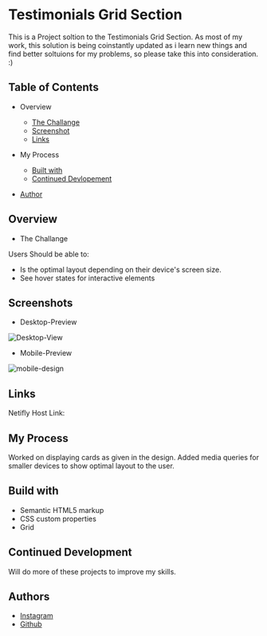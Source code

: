 # Testimonials Grid Section

This is a Project soltion to the Testimonials Grid Section.
As most of my work, this solution is being coinstantly updated as i learn new things and find better soltuions for my problems, so please take this into consideration. :)



## Table of Contents
* Overview
    * [The Challange](#the-challange)
    * [Screenshot](#screenshot)
    * [Links](https://github.com/Kapil56J/3-Column-Preview-Component/edit/main/README.md)

* My Process
    * [Built with](#build-with)
    * [Continued Devlopement](#continued-devlopment)
* [Author](#author)
## Overview

* The Challange


Users Should be able to:

* Is the optimal layout depending on their device's screen size.
* See hover states for interactive elements


## Screenshots

* Desktop-Preview

![Desktop-View]()

* Mobile-Preview


![mobile-design]()


## Links

Netifly Host Link:



## My Process

Worked on displaying cards as given in the design. Added media queries for smaller devices to show optimal layout to the user.
## Build with

* Semantic HTML5 markup
* CSS custom properties
* Grid
## Continued Development

Will do more of these projects to improve my skills.
## Authors

- [Instagram](https://www.instagram.com/i_am_kapildj/?hl=en)
- [Github](https://github.com/Kapil56J/3-Column-Preview-Component)



